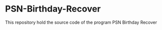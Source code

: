 PSN-Birthday-Recover
====================

This repository hold the source code of the program PSN Birthday Recover
